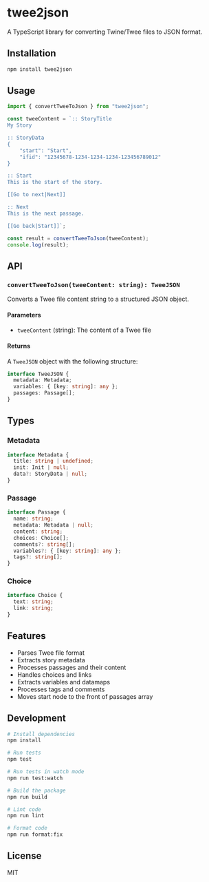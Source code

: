 # twee2json

A TypeScript library for converting Twine/Twee files to JSON format.

## Installation

```bash
npm install twee2json
```

## Usage

```typescript
import { convertTweeToJson } from "twee2json";

const tweeContent = `:: StoryTitle
My Story

:: StoryData
{
    "start": "Start",
    "ifid": "12345678-1234-1234-1234-123456789012"
}

:: Start
This is the start of the story.

[[Go to next|Next]]

:: Next
This is the next passage.

[[Go back|Start]]`;

const result = convertTweeToJson(tweeContent);
console.log(result);
```

## API

### `convertTweeToJson(tweeContent: string): TweeJSON`

Converts a Twee file content string to a structured JSON object.

#### Parameters

- `tweeContent` (string): The content of a Twee file

#### Returns

A `TweeJSON` object with the following structure:

```typescript
interface TweeJSON {
  metadata: Metadata;
  variables: { [key: string]: any };
  passages: Passage[];
}
```

## Types

### Metadata

```typescript
interface Metadata {
  title: string | undefined;
  init: Init | null;
  data?: StoryData | null;
}
```

### Passage

```typescript
interface Passage {
  name: string;
  metadata: Metadata | null;
  content: string;
  choices: Choice[];
  comments?: string[];
  variables?: { [key: string]: any };
  tags?: string[];
}
```

### Choice

```typescript
interface Choice {
  text: string;
  link: string;
}
```

## Features

- Parses Twee file format
- Extracts story metadata
- Processes passages and their content
- Handles choices and links
- Extracts variables and datamaps
- Processes tags and comments
- Moves start node to the front of passages array

## Development

```bash
# Install dependencies
npm install

# Run tests
npm test

# Run tests in watch mode
npm run test:watch

# Build the package
npm run build

# Lint code
npm run lint

# Format code
npm run format:fix
```

## License

MIT
